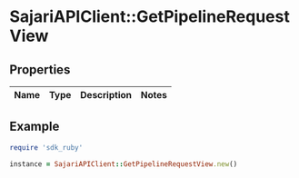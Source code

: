 # SajariAPIClient::GetPipelineRequestView

## Properties

| Name | Type | Description | Notes |
| ---- | ---- | ----------- | ----- |

## Example

```ruby
require 'sdk_ruby'

instance = SajariAPIClient::GetPipelineRequestView.new()
```

